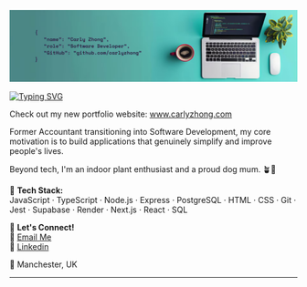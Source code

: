 ![Banner](./banner.png)

[![Typing SVG](https://readme-typing-svg.herokuapp.com?font=Permanent+Marker&size=40&letterSpacing=wide&duration=3000&pause=1000&color=4C8683&center=true&width=800&height=60&lines=Carly+Zhong+-+the+Software+Developer)](https://git.io/typing-svg)

Check out my new portfolio website: www.carlyzhong.com

Former Accountant transitioning into Software Development, my core motivation is to build applications that genuinely simplify and improve people's lives.

Beyond tech, I'm an indoor plant enthusiast and a proud dog mum. 🪴🐾

🔧 **Tech Stack:**  
JavaScript · TypeScript · Node.js · Express · PostgreSQL · HTML · CSS · Git · Jest · Supabase · Render · Next.js · React · SQL

📩 **Let's Connect!**  
📧 [Email Me](zhongyjcarly@gmail.com)  
📘 [Linkedin](https://www.linkedin.com/in/carlyzhong/)

📍 Manchester, UK

---
